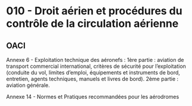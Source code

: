 # 010 - Droit aérien et procédures du contrôle de la circulation aérienne

## OACI

Annexe 6 - Exploitation technique des aéronefs : 
1ère partie : aviation de transport commercial international, critères de sécurité pour l’exploitation (conduite du vol, limites d’emploi, équipements et instruments de bord, entretien, agents techniques, manuels et livres de bord).
2ème partie : aviation générale.

Annexe 14 - Normes et Pratiques recommandées pour les aérodromes